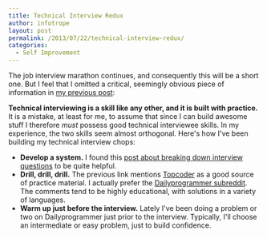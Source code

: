 ```yaml
---
title: Technical Interview Redux
author: infotrope
layout: post
permalink: /2013/07/22/technical-interview-redux/
categories:
  - Self Improvement
---
```

The job interview marathon continues, and consequently this will be a short one. But I feel that I omitted a critical, seemingly obvious piece of information in [my previous post][1]:

**Technical interviewing is a skill like any other, and it is built with practice.** It is a mistake, at least for me, to assume that since I can build awesome stuff I therefore *must* possess good technical interviewee skills. In my experience, the two skills seem almost orthogonal. Here's how I've been building my technical interview chops:

*   **Develop a system.** I found this [post about breaking down interview questions][2] to be quite helpful.
*   **Drill, drill, drill.** The previous link mentions [Topcoder][3] as a good source of practice material. I actually prefer the [Dailyprogrammer subreddit][4]. The comments tend to be highly educational, with solutions in a variety of languages.
*   **Warm up just before the interview.** Lately I've been doing a problem or two on Dailyprogrammer just prior to the interview. Typically, I'll choose an intermediate or easy problem, just to build confidence.

[1]: http://www.unlimited-code-works.com/2013/07/19/technical-interview-brainfreeze/
[2]: http://simpleprogrammer.com/2011/01/08/solving-problems-breaking-it-down/
[3]: http://www.topcoder.com/
[4]: http://www.reddit.com/r/dailyprogrammer

